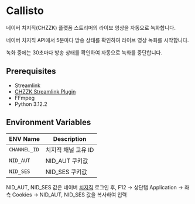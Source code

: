# **Callisto**
네이버 치지직(CHZZK) 플랫폼 스트리머의 라이브 영상을 자동으로 녹화합니다.

네이버 치지직 API에서 5분마다 방송 상태를 확인하여 라이브 영상 녹화를 시작합니다.

녹화 중에는 30초마다 방송 상태를 확인하여 자동으로 녹화를 중단합니다.

## **Prerequisites**
- Streamlink
- [CHZZK Streamlink Plugin](https://github.com/park-onezero/streamlink-plugin-chzzk)
- FFmpeg
- Python 3.12.2

## **Environment Variables**
| ENV Name | Description |
| --- | --- |
| `CHANNEL_ID`| 치지직 채널 고유 ID |
| `NID_AUT` |  NID_AUT 쿠키값 |
| `NID_SES` | NID_SES 쿠키값 |

NID_AUT, NID_SES 값은 네이버 [치지직](https://chzzk.naver.com/) 로그인 후, F12 -> 상단탭 Application -> 좌측 Cookies -> NID_AUT, NID_SES 값을 복사하여 입력